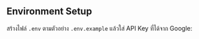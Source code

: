 ## Environment Setup

สร้างไฟล์ `.env` ตามตัวอย่าง `.env.example` แล้วใส่ API Key ที่ได้จาก Google:

